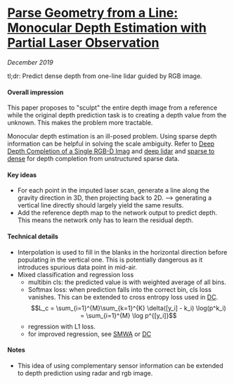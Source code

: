 # [Parse Geometry from a Line: Monocular Depth Estimation with Partial Laser Observation](https://arxiv.org/pdf/1611.02174.pdf)

_December 2019_

tl;dr: Predict dense depth from one-line lidar guided by RGB image. 

#### Overall impression
This paper proposes to "sculpt" the entire depth image from a reference while the original depth prediction task is to creating a depth value from the unknown. This makes the problem more tractable.

Monocular depth estimation is an ill-posed problem. Using sparse depth information can be helpful in solving the scale ambiguity. Refer to [Deep Depth Completion of a Single RGB-D Imag](deep_depth_completion_rgbd.md) and [deep lidar](deeplidar.md) and [sparse to dense](sparse_to_dense.md) for depth completion from unstructured sparse data.

#### Key ideas
- For each point in the imputed laser scan, generate a line along the gravity direction in 3D, then projecting back to 2D. --> generating a vertical line directly should largely yield the same results. 
- Add the reference depth map to the network output to predict depth. This means the network only has to learn the residual depth. 

#### Technical details
- Interpolation is used to fill in the blanks in the horizontal direction before populating in the vertical one. This is potentially dangerous as it introduces spurious data point in mid-air.
- Mixed classification and regression loss
	- multibin cls: the predicted value is with weighted average of all bins. 
	- Softmax loss: when prediction falls into the correct bin, cls loss vanishes. This can be extended to cross entropy loss used in [DC](depth_coeff.md).
	$$L_c = \sum_{i=1}^{M}\sum_{k=1}^{K} \delta([y_i] - k_i) \log(p^k_i) = \sum_{i=1}^{M} \log p^{[y_i]}$$
	- regression with L1 loss.
	- for improved regression, see [SMWA](smwa.md) or [DC](depth_coeff.md)

#### Notes
- This idea of using complementary sensor information can be extended to depth prediction using radar and rgb image.

